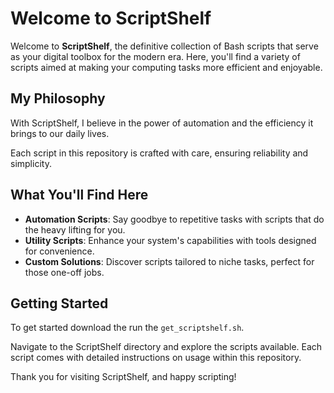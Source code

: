 # Welcome to ScriptShelf

Welcome to **ScriptShelf**, the definitive collection of Bash scripts that serve as your digital toolbox for the modern era. Here, you'll find a variety of scripts aimed at making your computing tasks more efficient and enjoyable.

## My Philosophy

With ScriptShelf, I believe in the power of automation and the efficiency it brings to our daily lives.

Each script in this repository is crafted with care, ensuring reliability and simplicity.

## What You'll Find Here

- **Automation Scripts**: Say goodbye to repetitive tasks with scripts that do the heavy lifting for you.
- **Utility Scripts**: Enhance your system's capabilities with tools designed for convenience.
- **Custom Solutions**: Discover scripts tailored to niche tasks, perfect for those one-off jobs.

## Getting Started

To get started download the run the `get_scriptshelf.sh`.

Navigate to the ScriptShelf directory and explore the scripts available. Each script comes with detailed instructions on usage within this repository.

Thank you for visiting ScriptShelf, and happy scripting!